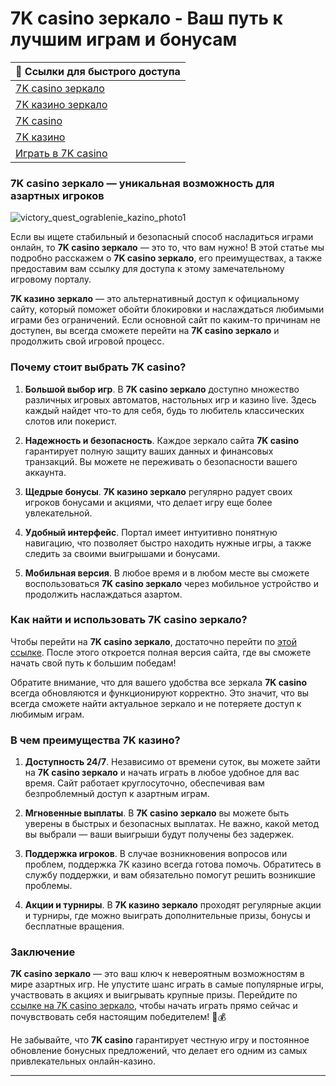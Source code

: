 # 7K casino зеркало - Ваш путь к лучшим играм и бонусам

| 🔗 **Ссылки для быстрого доступа**                                      |
|------------------------------------------------------------------------|
| [7K casino зеркало](https://brandplay.link/dd46bNgD)                    |
| [7K казино зеркало](https://brandplay.link/dd46bNgD)                    |
| [7K casino](https://brandplay.link/dd46bNgD)                            |
| [7K казино](https://brandplay.link/dd46bNgD)                            |
| [Играть в 7K casino](https://brandplay.link/dd46bNgD)                   |

### 7K casino зеркало — уникальная возможность для азартных игроков
![victory_quest_ograblenie_kazino_photo1](https://github.com/user-attachments/assets/baab92c1-1bd3-43bf-a921-4fc10521b462)

Если вы ищете стабильный и безопасный способ насладиться играми онлайн, то **7K casino зеркало** — это то, что вам нужно! В этой статье мы подробно расскажем о **7K casino зеркало**, его преимуществах, а также предоставим вам ссылку для доступа к этому замечательному игровому порталу.

**7K казино зеркало** — это альтернативный доступ к официальному сайту, который поможет обойти блокировки и наслаждаться любимыми играми без ограничений. Если основной сайт по каким-то причинам не доступен, вы всегда сможете перейти на **7K casino зеркало** и продолжить свой игровой процесс.

### Почему стоит выбрать 7K casino?

1. **Большой выбор игр**. В **7K casino зеркало** доступно множество различных игровых автоматов, настольных игр и казино live. Здесь каждый найдет что-то для себя, будь то любитель классических слотов или покерист.

2. **Надежность и безопасность**. Каждое зеркало сайта **7K casino** гарантирует полную защиту ваших данных и финансовых транзакций. Вы можете не переживать о безопасности вашего аккаунта.

3. **Щедрые бонусы**. **7K казино зеркало** регулярно радует своих игроков бонусами и акциями, что делает игру еще более увлекательной.

4. **Удобный интерфейс**. Портал имеет интуитивно понятную навигацию, что позволяет быстро находить нужные игры, а также следить за своими выигрышами и бонусами.

5. **Мобильная версия**. В любое время и в любом месте вы сможете воспользоваться **7K casino зеркало** через мобильное устройство и продолжить наслаждаться азартом.

### Как найти и использовать 7K casino зеркало?

Чтобы перейти на **7K casino зеркало**, достаточно перейти по [этой ссылке](https://brandplay.link/dd46bNgD). После этого откроется полная версия сайта, где вы сможете начать свой путь к большим победам!

Обратите внимание, что для вашего удобства все зеркала **7K casino** всегда обновляются и функционируют корректно. Это значит, что вы всегда сможете найти актуальное зеркало и не потеряете доступ к любимым играм.

### В чем преимущества 7K казино?

1. **Доступность 24/7**. Независимо от времени суток, вы можете зайти на **7K casino зеркало** и начать играть в любое удобное для вас время. Сайт работает круглосуточно, обеспечивая вам безпроблемный доступ к азартным играм.

2. **Мгновенные выплаты**. В **7K casino зеркало** вы можете быть уверены в быстрых и безопасных выплатах. Не важно, какой метод вы выбрали — ваши выигрыши будут получены без задержек.

3. **Поддержка игроков**. В случае возникновения вопросов или проблем, поддержка 7K казино всегда готова помочь. Обратитесь в службу поддержки, и вам обязательно помогут решить возникшие проблемы.

4. **Акции и турниры**. В **7K казино зеркало** проходят регулярные акции и турниры, где можно выиграть дополнительные призы, бонусы и бесплатные вращения.

### Заключение

**7K casino зеркало** — это ваш ключ к невероятным возможностям в мире азартных игр. Не упустите шанс играть в самые популярные игры, участвовать в акциях и выигрывать крупные призы. Перейдите по [ссылке на 7K casino зеркало](https://brandplay.link/dd46bNgD), чтобы начать играть прямо сейчас и почувствовать себя настоящим победителем! 🎰💰

Не забывайте, что **7K casino** гарантирует честную игру и постоянное обновление бонусных предложений, что делает его одним из самых привлекательных онлайн-казино.

---

